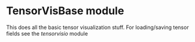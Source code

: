 # TensorVisBase module

This does all the basic tensor visualization stuff.
For loading/saving tensor fields see the _tensorvisio_ module
